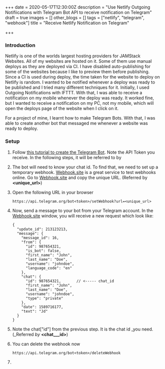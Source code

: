 +++
date = 2020-05-17T12:30:00Z
description = "Use Netlify Outgoing Notifiications with Telegram Bot API to receive notification on Telegram"
draft = true
images = []
other_blogs = []
tags = ["netlify", "telegram", "webhook"]
title = "Receive Netlify Notification on Telegram"

+++
### Introduction

Netlify is one of the worlds largest hosting providers for JAMStack Websites. All of my websites are hosted on it. Some of them use manual deploys as they are deployed via CI. I have disabled auto-publishing for some of the websites because I like to preview them before publishing.  Since a CI is used during deploy, the time taken for the website to deploy on Netlify is random. I wanted to be notified whenever a deploy was ready to be published and I tried many different techniques for it. Initially, I used Outgoing Notifications with IFTTT. With that, I was able to receive a notification on my mobile whenever the deploy was ready. It worked fine, but I wanted to receive a notification on my PC, not my mobile, which will open the deploys page of the website when I click on it.

For a project of mine, I learnt how to make Telegram Bots. With that, I was able to create another bot that messaged me whenever a website was ready to deploy.

### Setup

1. Follow [this tutorial to create the Telegram Bot](https://core.telegram.org/bots/#3-how-do-i-create-a-bot). Note the API Token you receive. In the following steps, it will be referred to by **<token>**
2. The bot will need to know your chat id. To find that, we need to set up a temporary webhook. [Webhook.site](https://webhook.site) is a great service to test webhooks online. Go to [Webhook.site](https://webhook.site) and copy the unique URL. (Referred by **<unique_url>**)
3. Open the following URL in your browser

       https://api.telegram.org/bot<token>/setWebhook?url=<unique_url>
4. Now,  send a message to your bot from your Telegram account. In the [Webhook.site](https://webhook.site) window, you will receive a new request which look like:

       {
         "update_id": 213123213,
         "message": {
           "message_id": 16,
           "from": {
             "id": 987654321,
             "is_bot": false,
             "first_name": "John",
             "last_name": "Doe",
             "username": "johndoe",
             "language_code": "en"
           },
           "chat": {
             "id": 987654321,		// <----- chat_id
             "first_name": "John",
             "last_name": "Doe",
             "username": "johndoe",
             "type": "private"
           },
           "date": 1589716177,
           "text": "Jd"
         }
       }
5. Note the chat\["id"\] from the previous step. It is the chat id _you need. (_Referred _by_ **<chat___id>**)
6. You can delete the webhook now

       https://api.telegram.org/bot<token>/deleteWebhook
 7.